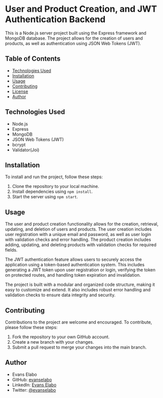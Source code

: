 # User and Product Creation, and JWT Authentication Backend

This is a Node.js server project built using the Express framework and MongoDB database. The project allows for the creation of users and products, as well as authentication using JSON Web Tokens (JWT).

## Table of Contents
- [Technologies Used](#technologies-used)
- [Installation](#installation)
- [Usage](#usage)
- [Contributing](#contributing)
- [License](#license)
- [Author](#author)

## Technologies Used
- Node.js
- Express
- MongoDB
- JSON Web Tokens (JWT)
- bcrypt
- Validator(Joi)

## Installation
To install and run the project, follow these steps:
1. Clone the repository to your local machine.
2. Install dependencies using `npm install`.
3. Start the server using `npm start`.

## Usage
The user and product creation functionality allows for the creation, retrieval, updating, and deletion of users and products. The user creation includes user registration with a unique email and password, as well as user login with validation checks and error handling. The product creation includes adding, updating, and deleting products with validation checks for required fields.

The JWT authentication feature allows users to securely access the application using a token-based authentication system. This includes generating a JWT token upon user registration or login, verifying the token on protected routes, and handling token expiration and invalidation.

The project is built with a modular and organized code structure, making it easy to customize and extend. It also includes robust error handling and validation checks to ensure data integrity and security.

## Contributing
Contributions to the project are welcome and encouraged. To contribute, please follow these steps:
1. Fork the repository to your own GitHub account.
2. Create a new branch with your changes.
3. Submit a pull request to merge your changes into the main branch.


## Author
- Evans Elabo
- GitHub: [evanselabo](https://github.com/ellaboevans)
- LinkedIn: [Evans Elabo](https://www.linkedin.com/in/eelabo)
- Twitter: [@evanselabo](https://twitter.com/dev_concept)
